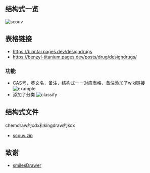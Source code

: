 ## 结构式一览

![scouv](imgs/scouv.jpg)

## 表格链接

* https://biantai.pages.dev/designdrugs
* https://benzyl-titanium.pages.dev/posts/drug/designdrugs/

### 功能

* CAS号，英文名，备注，结构式一一对应表格，备注添加了wiki链接  
![example](imgs/example.png)  
* 添加了分类
![classify](imgs/classify.png)  

## 结构式文件

chemdraw的cdx和kingdraw的kdx

* [scouv.zip](https://github.com/Benzyl-titanium/designdrugs/releases/download/v25.05.12/scouv.zip)

## 致谢

* [smilesDrawer](https://github.com/reymond-group/smilesDrawer)
